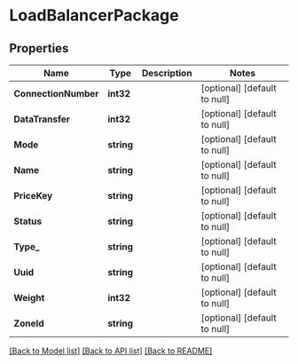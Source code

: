 # LoadBalancerPackage

## Properties
Name | Type | Description | Notes
------------ | ------------- | ------------- | -------------
**ConnectionNumber** | **int32** |  | [optional] [default to null]
**DataTransfer** | **int32** |  | [optional] [default to null]
**Mode** | **string** |  | [optional] [default to null]
**Name** | **string** |  | [optional] [default to null]
**PriceKey** | **string** |  | [optional] [default to null]
**Status** | **string** |  | [optional] [default to null]
**Type_** | **string** |  | [optional] [default to null]
**Uuid** | **string** |  | [optional] [default to null]
**Weight** | **int32** |  | [optional] [default to null]
**ZoneId** | **string** |  | [optional] [default to null]

[[Back to Model list]](../README.md#documentation-for-models) [[Back to API list]](../README.md#documentation-for-api-endpoints) [[Back to README]](../README.md)


